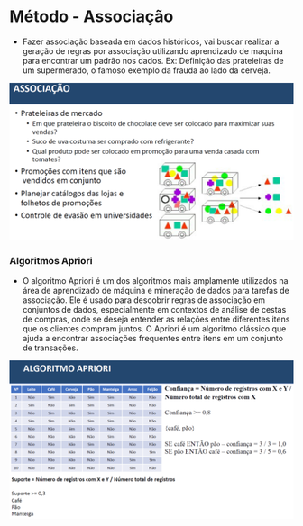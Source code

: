 # Método - Associação
* Fazer associação baseada em dados históricos, vai buscar realizar a geração de regras por associação utilizando aprendizado de maquina para encontrar um padrão nos dados.
Ex: Definição das prateleiras de um supermerado, o famoso exemplo da frauda ao lado da cerveja.

![()](../../../imagens/associacao1.PNG)

### Algoritmos Apriori
* O algoritmo Apriori é um dos algoritmos mais amplamente utilizados na área de aprendizado de máquina e mineração de dados para tarefas de associação. Ele é usado para descobrir regras de associação em conjuntos de dados, especialmente em contextos de análise de cestas de compras, onde se deseja entender as relações entre diferentes itens que os clientes compram juntos. O Apriori é um algoritmo clássico que ajuda a encontrar associações frequentes entre itens em um conjunto de transações.

![()](../../../imagens/associacao2.PNG)